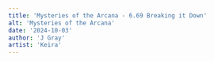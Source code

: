 ```yaml
---
title: 'Mysteries of the Arcana - 6.69 Breaking it Down'
alt: 'Mysteries of the Arcana'
date: '2024-10-03'
author: 'J Gray'
artist: 'Keira'
---
```

